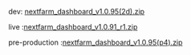 dev: [nextfarm_dashboard_v1.0.95(2d).zip](https://github.com/user-attachments/files/18452619/nextfarm_dashboard_v1.0.95.2d.zip)



live :[nextfarm_dashboard_v1.0.91_r1.zip](https://github.com/user-attachments/files/18321789/nextfarm_dashboard_v1.0.91_r1.zip)


pre-production :[nextfarm_dashboard_v1.0.95(p4).zip](https://github.com/user-attachments/files/18476612/nextfarm_dashboard_v1.0.95.p4.zip)

